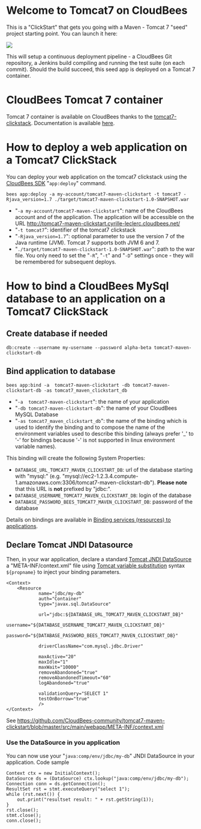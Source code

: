 # Welcome to Tomcat7 on CloudBees

This is a "ClickStart" that gets you going with a Maven - Tomcat 7 "seed" project starting point. You can launch it here:

<a href="https://grandcentral.cloudbees.com/?CB_clickstart=https://raw.github.com/CloudBees-community/tomcat7-maven-clickstart/master/clickstart.json"><img src="https://d3ko533tu1ozfq.cloudfront.net/clickstart/deployInstantly.png"/></a>

This will setup a continuous deployment pipeline - a CloudBees Git repository, a Jenkins build compiling and running the test suite (on each commit).
Should the build succeed, this seed app is deployed on a Tomcat 7 container.

# CloudBees Tomcat 7 container

Tomcat 7 container is available on CloudBees thanks to the [tomcat7-clickstack](https://github.com/CloudBees-community/tomcat7-clickstack). Documentation is available [here](https://developer.cloudbees.com/bin/view/RUN/Tomcat7).

# How to deploy a web application on a Tomcat7 ClickStack

You can deploy your web application on the tomcat7 clickstack using the [CloudBees SDK](https://developer.cloudbees.com/bin/view/RUN/BeesSDK) "`app:deploy`" command.

```
bees app:deploy -a my-account/tomcat7-maven-clickstart -t tomcat7 -Rjava_version=1.7 ./target/tomcat7-maven-clickstart-1.0-SNAPSHOT.war
```

* "`-a my-account/tomcat7-maven-clickstart`": name of the CloudBees account and of the application. The application will be accessible on the URL http://tomcat7-maven-clickstart.cyrille-leclerc.cloudbees.net/
* "`-t tomcat7`": identifier of the tomcat7 clickstack
* "`-Rjava_version=1.7`": optional parameter to use the version 7 of the Java runtime (JVM). Tomcat 7 supports both JVM 6 and 7.
* "`./target/tomcat7-maven-clickstart-1.0-SNAPSHOT.war`": path to the war file.
You only need to set the "`-R`", "`-t`" and "`-D`" settings once - they will be remembered for subsequent deploys.

# How to bind a CloudBees MySql database to an application on a Tomcat7 ClickStack

## Create database if needed
```
db:create --username my-username --password alpha-beta tomcat7-maven-clickstart-db
```

## Bind application to database

```
bees app:bind -a  tomcat7-maven-clickstart -db tomcat7-maven-clickstart-db -as tomcat7_maven_clickstart_db
```
* "`-a  tomcat7-maven-clickstart`": the name of your application
* "`-db tomcat7-maven-clickstart-db`": the name of your CloudBees MySQL Database
* "`-as tomcat7_maven_clickstart_db`": the name of the binding which is used to identify the binding and to compose the name of the environment variables used to describe this binding (always prefer '_' to '-' for bindings because '-' is not supported in linux environment variable names).

This binding will create the following System Properties:

* `DATABASE_URL_TOMCAT7_MAVEN_CLICKSTART_DB`: url of the database starting with "mysql:" (e.g. "mysql://ec2-1.2.3.4.compute-1.amazonaws.com:3306/tomcat7-maven-clickstart-db"). **Please note** that this URL is **not** prefixed by "jdbc:".
* `DATABASE_USERNAME_TOMCAT7_MAVEN_CLICKSTART_DB`: login of the database
* `DATABASE_PASSWORD_BEES_TOMCAT7_MAVEN_CLICKSTART_DB`: password of the database

Details on bindings are available in [Binding services (resources) to applications](https://developer.cloudbees.com/bin/view/RUN/Resource+Management).

## Declare Tomcat JNDI Datasource

Then, in your war application, declare a standard [Tomcat JNDI DataSource](http://tomcat.apache.org/tomcat-7.0-doc/jndi-datasource-examples-howto.html) a "META-INF/context.xml" file using [Tomcat variable substitution](http://tomcat.apache.org/tomcat-7.0-doc/config/index.html) syntax `${propname}` to inject your binding parameters.

```
<Context>
    <Resource
            name="jdbc/my-db"
            auth="Container"
            type="javax.sql.DataSource"

            url="jdbc:${DATABASE_URL_TOMCAT7_MAVEN_CLICKSTART_DB}"
            username="${DATABASE_USERNAME_TOMCAT7_MAVEN_CLICKSTART_DB}"
            password="${DATABASE_PASSWORD_BEES_TOMCAT7_MAVEN_CLICKSTART_DB}"

            driverClassName="com.mysql.jdbc.Driver"

            maxActive="20"
            maxIdle="1"
            maxWait="10000"
            removeAbandoned="true"
            removeAbandonedTimeout="60"
            logAbandoned="true"

            validationQuery="SELECT 1"
            testOnBorrow="true"
            />
</Context>
```
See https://github.com/CloudBees-community/tomcat7-maven-clickstart/blob/master/src/main/webapp/META-INF/context.xml

### Use the DataSource in you application

You can now use your "`java:comp/env/jdbc/my-db`" JNDI DataSource in your application.
Code sample

```
Context ctx = new InitialContext();
DataSource ds = (DataSource) ctx.lookup("java:comp/env/jdbc/my-db");
Connection conn = ds.getConnection();
ResultSet rst = stmt.executeQuery("select 1");
while (rst.next()) {
    out.print("resultset result: " + rst.getString(1));
}
rst.close();
stmt.close();
conn.close();
```




 




